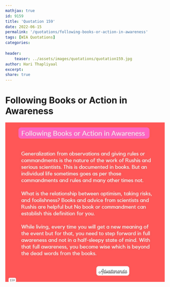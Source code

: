 ```yaml
---
mathjax: true
id: 9159
title: 'Quotation 159'
date: 2022-06-15
permalink: '/quotations/following-books-or-action-in-awareness'
tags: [WIA Quotations] 
categories: 

header:
    teaser: ../assets/images/quotations/quotation159.jpg
author: Hari Thapliyaal 
excerpt:
share: true 
---
```


# Following Books or Action in Awareness

![Following Books or Action in Awareness](../assets/images/quotations/quotation159.jpg)
